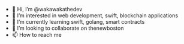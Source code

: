 - 👋 Hi, I’m @wakawakathedev
- 👀 I’m interested in web development, swift, blockchain applications
- 🌱 I’m currently learning swift, golang, smart contracts
- 💞️ I’m looking to collaborate on thenewboston
- 📫 How to reach me 
